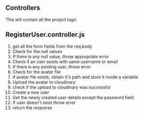 ## Controllers
This will contain all the project logic

## RegisterUser.controller.js
1. get all the form fields from the req.body
2. Check for the null values
3. If there is any null value, throw appropriate error
4. Check if an user exists with same username or email
5. If there is any existing user, throw error
6. Check for the avatar file
7. if avatar file exists, obtain it's path and store it inside a variable
8. Upload the avatar to cloudinary
9. check if the upload to cloudinary was successful
10. Create a new user
11. Get the newly created user details except the password field
12. If user doesn't exist throw error
13. return the response


